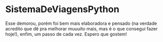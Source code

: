 # SistemaDeViagensPython
Esse demorou, porém foi bem mais elaboradora e pensado (na verdade acredito que dê pra melhorar muuuito mais, mas é o que consegui fazer hoje!), enfim, um passo de cada vez. Espero que gostem!

